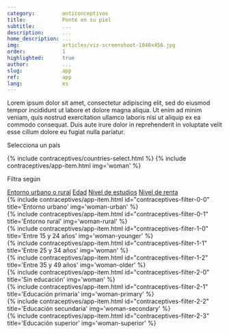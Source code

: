 ```yaml
---
category:         anticonceptivos
title:            Ponte en su piel
subtitle:         ...
description:      ...
home_description: ...
img:              articles/viz-screenshoot-1040x456.jpg
order:            1
highlighted:      true
author:           ...
slug:             app
ref:              app
lang:             es
---
```


<div class="container page-content">
<div class="page-content-container" markdown="1">

Lorem ipsum dolor sit amet, consectetur adipiscing elit, sed do eiusmod tempor incididunt ut labore et dolore magna aliqua. Ut enim ad minim veniam, quis nostrud exercitation ullamco laboris nisi ut aliquip ex ea commodo consequat. Duis aute irure dolor in reprehenderit in voluptate velit esse cillum dolore eu fugiat nulla pariatur.

<div class="graph-container">
  <div id="contraceptives-app">
    <p>Selecciona un país</p>
    {% include contraceptives/countries-select.html %}
    {% include contraceptives/app-item.html img='woman' %}
    <div class="contraceptives-app-filters">
      <p>Filtra según</p>
      <a class="btn btn-default" href="#contraceptives-filter-0" role="button" title="Entorno urbano o rural">Entorno urbano o rural</a>
      <a class="btn btn-default" href="#contraceptives-filter-1" role="button" title="Edad">Edad</a>
      <a class="btn btn-default" href="#contraceptives-filter-2" role="button" title="N ivel de estudios">Nivel de estudios</a>
      <a class="btn btn-default" href="#contraceptives-filter-3" role="button" title="Nivel de renta">Nivel de renta</a>
    </div>
  </div>
</div>
</div>


<div class="graph-container">

<!-- URBANO / RURAL -->
<div id="contraceptives-filter-0" class="contraceptives-filter">
  <div class="row">
    <div class="col-sm-6">
      {% include contraceptives/app-item.html id="contraceptives-filter-0-0" title='Entorno urbano' img='woman-urban' %}
    </div>
    <div class="col-sm-6">
      {% include contraceptives/app-item.html id="contraceptives-filter-0-1" title='Entorno rural' img='woman-rural' %}
    </div>
  </div>
</div>


<!-- EDAD -->
<div id="contraceptives-filter-1" class="contraceptives-filter">
  <div class="row">
    <div class="col-sm-4">
      {% include contraceptives/app-item.html id="contraceptives-filter-1-0" title='Entre 15 y 24 años' img='woman-younger' %}
    </div>
    <div class="col-sm-4">
      {% include contraceptives/app-item.html id="contraceptives-filter-1-1" title='Entre 25 y 34 años' img='woman' %}
    </div>
    <div class="col-sm-4">
      {% include contraceptives/app-item.html id="contraceptives-filter-1-2" title='Entre 35 y 49 años' img='woman-older' %}
    </div>
  </div>
</div>

<!-- ESTUDIOS -->
<div id="contraceptives-filter-2" class="contraceptives-filter">
  <div class="row">
    <div class="col-sm-3">
      {% include contraceptives/app-item.html id="contraceptives-filter-2-0" title='Sin educación' img='woman' %}
    </div>
    <div class="col-sm-3">
      {% include contraceptives/app-item.html id="contraceptives-filter-2-1" title='Educación primaria' img='woman-primary' %}
    </div>
    <div class="col-sm-3">
      {% include contraceptives/app-item.html id="contraceptives-filter-2-2" title='Educación secundaria' img='woman-secondary' %}
    </div>
    <div class="col-sm-3">
      {% include contraceptives/app-item.html id="contraceptives-filter-2-3" title='Educación superior' img='woman-superior' %}
    </div>
  </div>
</div>

</div>

</div>
